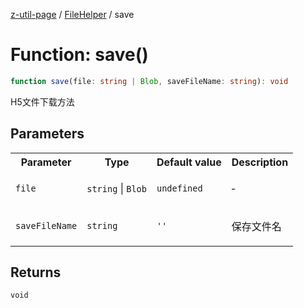 [z-util-page](../../../README.md) / [FileHelper](../README.md) / save

# Function: save()

```ts
function save(file: string | Blob, saveFileName: string): void
```

H5文件下载方法

## Parameters

<table>
<tr>
<th>Parameter</th>
<th>Type</th>
<th>Default value</th>
<th>Description</th>
</tr>
<tr>
<td>

`file`

</td>
<td>

`string` \| `Blob`

</td>
<td>

`undefined`

</td>
<td>

&hyphen;

</td>
</tr>
<tr>
<td>

`saveFileName`

</td>
<td>

`string`

</td>
<td>

`''`

</td>
<td>

保存文件名

</td>
</tr>
</table>

## Returns

`void`
